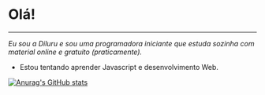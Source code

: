 # Olá! 
***
*Eu sou a Diluru e sou uma programadora iniciante que estuda sozinha com material online e gratuito (praticamente).*

- Estou tentando aprender Javascript e desenvolvimento Web.

[![Anurag's GitHub stats](https://github-readme-stats.vercel.app/api?username=Diluru)](https://github.com/Diluru/github-readme-stats)
